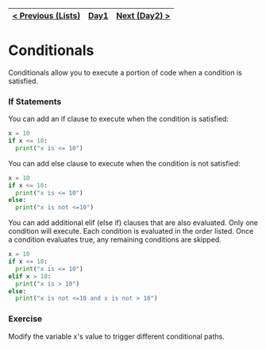 |[< Previous (Lists)](Lists.md) | [Day1](../README.md)| [Next (Day2) >](../README.md) |
|----|----|----|
# Conditionals

Conditionals allow you to execute a portion of code when a condition is satisfied.

### If Statements
You can add an if clause to execute when the condition is satisfied:

```python
x = 10
if x <= 10:
  print("x is <= 10")
```

You can add else clause to execute when the condition is not satisfied:

```python
x = 10
if x <= 10:
  print("x is <= 10")
else:
  print("x is not <=10")
```

You can add additional elif (else if) clauses that are also evaluated. Only one condition 
will execute. Each condition is evaluated in the order listed.  Once a condition evaluates
true, any remaining conditions are skipped.

```python
x = 10
if x <= 10:
  print("x is <= 10")
elif x > 10:
  print("x is > 10") 
else:
  print("x is not <=10 and x is not > 10")
```

### Exercise

Modify the variable x's value to trigger different conditional paths.

